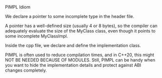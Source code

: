 PIMPL Idiom

We declare a pointer to some incomplete type in the header file.

A pointer has a well-defined size (usually 4 or 8 bytes), so the compiler can adequately evaluate the size of
the MyClass class, even though it points to some incomplete MyClassImpl.

Inside the cpp file, we declare and define the implementation class.

PIMPL is often used to reduce compilation times, and in C++20, this might NOT BE NEEDED BECAUSE OF MODULES.
Still, PIMPL can be handy when you want to hide the implementation details and protect against ABI changes completely.
